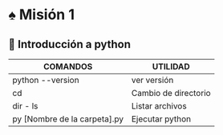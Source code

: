 # ♠️ Misión 1

## 🐍 Introducción a python

| COMANDOS                     | UTILIDAD             |
| ---------------------------- | -------------------- |
| python --version             | ver versión          |
| cd                           | Cambio de directorio |
| dir - ls                     | Listar archivos      |
| py [Nombre de la carpeta].py | Ejecutar python      |

